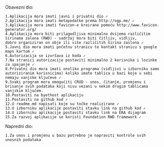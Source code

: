 Obavezni dio:

    1.Aplikacija mora imati javni i privatni dio ✓
    2.Aplikacija mora imati metapodatke prema http://ogp.me/ ✓
    3.Aplikacija mora imati favicon-e kreirane pomoću http://www.favicon-generator.org/
    4.Aplikacija mora biti prilagodljiva minimalno dvijema različitim širinama zalona (RWD) - sadržaj mora biti čitljiv, vidljiv,             dobro organiziran on obje ili više različitih širina zaslona ✓
    5.Javni dio mora imati početnu stranicu te kontakt stranicu s google maps kartom ✓
    6.Autorizacija se izvršava iz koda ✓
    7.Na stranici autorizacije postaviti minimalno 2 korisnika i lozinke za spajanje ✓
    8.Privatni dio mora imati onoliko programa (vidljivi u izborniku samo autoriziranim korisnicima) koliko imate tablica u bazi koje u sebi nemaju vanjske ključeve ✓
    9.Svaki program mora omogućiti CRUD - unos, čitanje, promjenu i brisanje svih podataka koji nisu vezani u nekim drugim tablicama vanjskim ključem.
    10.Postaviti na byethost aplikaciju
    11.Postaviti na github kod ✓
    12.U readme.md napisati koje su točke realizirane ✓
    13.U izborniku aplikacije postaviti stavku link na github kod ✓
    14.U izborniku aplikacije postaviti stavku link na ERA dijagram
    15.Za razvoj aplikacije se koristi Foundation RWD framework ✓


Napredni dio:

    1.Za unos i promjenu u bazu potrebno je napraviti kontrole svih unosnih podataka
